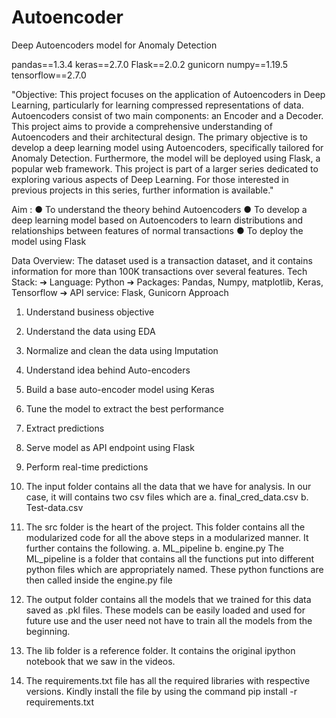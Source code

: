 # Autoencoder
Deep Autoencoders model for Anomaly Detection

pandas==1.3.4
keras==2.7.0
Flask==2.0.2
gunicorn
numpy==1.19.5
tensorflow==2.7.0

"Objective:
This project focuses on the application of Autoencoders in Deep Learning, particularly for learning compressed representations of data. Autoencoders consist of two main components: an Encoder and a Decoder. This project aims to provide a comprehensive understanding of Autoencoders and their architectural design. The primary objective is to develop a deep learning model using Autoencoders, specifically tailored for Anomaly Detection. Furthermore, the model will be deployed using Flask, a popular web framework. This project is part of a larger series dedicated to exploring various aspects of Deep Learning. For those interested in previous projects in this series, further information is available."

Aim :
● To understand the theory behind Autoencoders
● To develop a deep learning model based on Autoencoders to learn distributions
and relationships between features of normal transactions
● To deploy the model using Flask

Data Overview:
The dataset used is a transaction dataset, and it contains information for more than
100K transactions over several features.
Tech Stack:
➔ Language: Python
➔ Packages: Pandas, Numpy, matplotlib, Keras, Tensorflow
➔ API service: Flask, Gunicorn
Approach
1. Understand business objective
2. Understand the data using EDA
3. Normalize and clean the data using Imputation
4. Understand idea behind Auto-encoders
5. Build a base auto-encoder model using Keras
6. Tune the model to extract the best performance
7. Extract predictions
8. Serve model as API endpoint using Flask
9. Perform real-time predictions



1. The input folder contains all the data that we have for analysis. In our case, it will
contains two csv files which are
a. final_cred_data.csv
b. Test-data.csv
2. The src folder is the heart of the project. This folder contains all the modularized
code for all the above steps in a modularized manner. It further contains the
following.
a. ML_pipeline
b. engine.py
The ML_pipeline is a folder that contains all the functions put into different python
files which are appropriately named. These python functions are then called inside the
engine.py file
3. The output folder contains all the models that we trained for this data saved as
.pkl files. These models can be easily loaded and used for future use and the
user need not have to train all the models from the beginning.
4. The lib folder is a reference folder. It contains the original ipython notebook that
we saw in the videos.
5. The requirements.txt file has all the required libraries with respective versions.
Kindly install the file by using the command pip install -r requirements.txt
